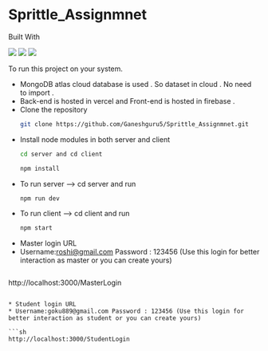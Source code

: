 # Sprittle_Assignmnet

Built With

<div style={{display:'flex'}}>
<img src="https://img.shields.io/badge/React-20232A?style=for-the-badge&logo=react&logoColor=61DAFB">
<img src="https://img.shields.io/badge/MongoDB-%234ea94b.svg?style=for-the-badge&logo=mongodb&logoColor=white">
<img src="https://img.shields.io/badge/node.js-6DA55F?style=for-the-badge&logo=node.js&logoColor=white">
</div>

To run this project on your system.
* MongoDB atlas cloud database is used . So dataset in cloud . No need to import .
* Back-end is hosted in vercel and Front-end is hosted in firebase .
* Clone the repository 
  ```sh
  git clone https://github.com/Ganeshguru5/Sprittle_Assignmnet.git
  ```
* Install node modules in both server and client
  ```sh
  cd server and cd client 
  ```
  ```sh
  npm install 
  ```
* To run server --> cd server and run
  ```sh
  npm run dev
  ```
* To run client --> cd client and run
  ```sh
  npm start
  ```
* Master login URL
* Username:roshi@gmail.com Password : 123456 (Use this login for better interaction as master or you can create yours)
  ```sh
 http://localhost:3000/MasterLogin
  ```
 
* Student login URL
* Username:goku889@gmail.com Password : 123456 (Use this login for better interaction as student or you can create yours)

  ```sh
  http://localhost:3000/StudentLogin
  ```
